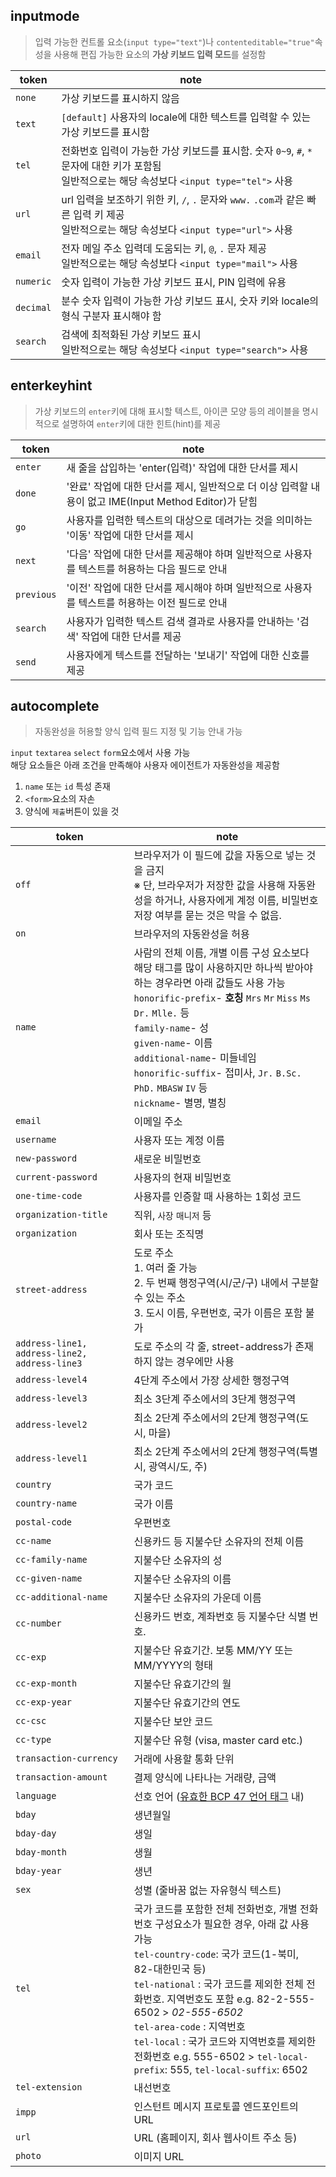 ## inputmode
> 입력 가능한 컨트롤 요소(```input type="text"```)나 ```contenteditable="true"```속성을 사용해 편집 가능한 요소의 **가상 키보드 입력 모드**를 설정함

token | note
-- | --
```none``` | 가상 키보드를 표시하지 않음
```text``` | ```[default]``` 사용자의 locale에 대한 텍스트를 입력할 수 있는 가상 키보드를 표시함
```tel``` | 전화번호 입력이 가능한 가상 키보드를 표시함. 숫자 ```0~9```, ```#```, ```*``` 문자에 대한 키가 포함됨 <br/> 일반적으로는 해당 속성보다 ```<input type="tel">``` 사용
```url``` | url 입력을 보조하기 위한 키, ```/```, ```.``` 문자와 ```www.``` ```.com```과 같은 빠른 입력 키 제공 <br/> 일반적으로는 해당 속성보다 ```<input type="url">``` 사용
```email``` | 전자 메일 주소 입력데 도움되는 키, ```@```, ```.``` 문자 제공 <br/> 일반적으로는 해당 속성보다 ```<input type="mail">``` 사용
```numeric``` | 숫자 입력이 가능한 가상 키보드 표시, PIN 입력에 유용
```decimal``` | 분수 숫자 입력이 가능한 가상 키보드 표시, 숫자 키와 locale의 형식 구분자 표시해야 함
```search``` | 검색에 최적화된 가상 키보드 표시 <br/> 일반적으로는 해당 속성보다 ```<input type="search">``` 사용

## enterkeyhint 
> 가상 키보드의 ```enter```키에 대해 표시할 텍스트, 아이콘 모양 등의 레이블을 명시적으로 설명하여 ```enter```키에 대한 힌트(hint)를 제공

token | note
-- | --
```enter``` | 새 줄을 삽입하는 'enter(입력)' 작업에 대한 단서를 제시
```done``` | '완료' 작업에 대한 단서를 제시, 일반적으로 더 이상 입력할 내용이 없고 IME(Input Method Editor)가 닫힘
```go``` | 사용자를 입력한 텍스트의 대상으로 데려가는 것을 의미하는 '이동' 작업에 대한 단서를 제시
```next``` | '다음' 작업에 대한 단서를 제공해야 하며 일반적으로 사용자를 텍스트를 허용하는 다음 필드로 안내
```previous``` | '이전' 작업에 대한 단서를 제시해야 하며 일반적으로 사용자를 텍스트를 허용하는 이전 필드로 안내
```search``` | 사용자가 입력한 텍스트 검색 결과로 사용자를 안내하는 '검색' 작업에 대한 단서를 제공
```send``` | 사용자에게 텍스트를 전달하는 '보내기' 작업에 대한 신호를 제공

## autocomplete  
> 자동완성을 허용할 양식 입력 필드 지정 및 기능 안내 가능

```input``` ```textarea``` ```select``` ```form```요소에서 사용 가능 <br/>
해당 요소들은 아래 조건을 만족해야 사용자 에이전트가 자동완성을 제공함
1. ```name``` 또는 ```id``` 특성 존재
2. ```<form>```요소의 자손
3. 양식에 ```제출```버튼이 있을 것

token | note
-- | --
```off``` | 브라우저가 이 필드에 값을 자동으로 넣는 것을 금지 <br/> ※ 단, 브라우저가 저장한 값을 사용해 자동완성을 하거나, 사용자에게 계정 이름, 비밀번호 저장 여부를 묻는 것은 막을 수 없음.
```on``` | 브라우저의 자동완성을 허용
```name``` | 사람의 전체 이름, 개별 이름 구성 요소보다 해당 태그를 많이 사용하지만 하나씩 받아야 하는 경우라면 아래 값들도 사용 가능 <br/>```honorific-prefix```- **호칭** ```Mrs``` ```Mr``` ```Miss``` ```Ms``` ```Dr.``` ```Mlle.``` 등 <br/>```family-name```- 성 <br/>```given-name```- 이름 <br/>```additional-name```- 미들네임 <br/>```honorific-suffix```- 접미사, ```Jr.``` ```B.Sc.``` ```PhD.``` ```MBASW``` ```IV``` 등 <br/>```nickname```- 별명, 별칭 <br/>
```email``` | 이메일 주소 
```username``` | 사용자 또는 계정 이름 
```new-password``` | 새로운 비밀번호 
```current-password``` | 사용자의 현재 비밀번호
```one-time-code``` | 사용자를 인증할 때 사용하는 1회성 코드
```organization-title``` | 직위, ```사장``` ```매니저``` 등 
```organization``` | 회사 또는 조직명 
```street-address``` | 도로 주소  <br/>1. 여러 줄 가능 <br/>2. 두 번째 행정구역(시/군/구) 내에서 구분할 수 있는 주소 <br/>3. 도시 이름, 우편번호, 국가 이름은 포함 불가 <br/>
```address-line1, address-line2, address-line3``` | 도로 주소의 각 줄, street-address가 존재하지 않는 경우에만 사용
```address-level4``` | 4단계 주소에서 가장 상세한 행정구역
```address-level3``` | 최소 3단계 주소에서의 3단계 행정구역
```address-level2``` | 최소 2단계 주소에서의 2단계 행정구역(도시, 마을)
```address-level1``` | 최소 2단계 주소에서의 2단계 행정구역(특별시, 광역시/도, 주)
```country``` | 국가 코드
```country-name``` | 국가 이름
```postal-code``` | 우편번호
```cc-name``` | 신용카드 등 지불수단 소유자의 전체 이름
```cc-family-name``` | 지불수단 소유자의 성
```cc-given-name``` | 지불수단 소유자의 이름
```cc-additional-name``` | 지불수단 소유자의 가운데 이름
```cc-number``` | 신용카드 번호, 계좌번호 등 지불수단 식별 번호.
```cc-exp``` | 지불수단 유효기간. 보통 MM/YY 또는 MM/YYYY의 형태
```cc-exp-month``` | 지불수단 유효기간의 월
```cc-exp-year``` | 지불수단 유효기간의 연도
```cc-csc``` | 지불수단 보안 코드
```cc-type``` | 지불수단 유형 (visa, master card etc.)
```transaction-currency``` | 거래에 사용할 통화 단위
```transaction-amount``` | 결제 양식에 나타나는 거래량, 금액
```language``` | 선호 언어 ([유효한 BCP 47 언어 태그](https://ko.wikipedia.org/wiki/IETF_%EC%96%B8%EC%96%B4_%ED%83%9C%EA%B7%B8) 내)
```bday``` | 생년월일
```bday-day``` | 생일
```bday-month``` | 생월
```bday-year``` | 생년
```sex``` | 성별 (줄바꿈 없는 자유형식 텍스트)
```tel``` | 국가 코드를 포함한 전체 전화번호, 개별 전화번호 구성요소가 필요한 경우, 아래 값 사용 가능 <br/>```tel-country-code```: 국가 코드(1-북미, 82-대한민국 등) <br/>```tel-national``` : 국가 코드를 제외한 전체 전화번호. 지역번호도 포함 e.g. 82-2-555-6502 > *02-555-6502* <br/>```tel-area-code``` : 지역번호 <br/>```tel-local``` : 국가 코드와 지역번호를 제외한 전화번호 e.g. 555-6502 > ```tel-local-prefix```: 555, ```tel-local-suffix```: 6502 <br/>
```tel-extension``` | 내선번호
```impp``` | 인스턴트 메시지 프로토콜 엔드포인트의 URL
```url``` | URL (홈페이지, 회사 웹사이트 주소 등)
```photo``` | 이미지 URL
